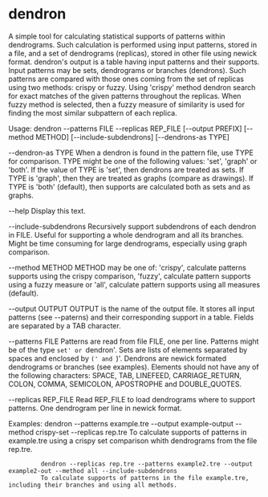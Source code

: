 # dendron
A simple tool for calculating statistical supports of patterns within dendrograms. Such calculation is performed using input patterns, stored in a file, and a set of dendrograms (replicas), stored in other file using newick format. dendron's output is a table having input patterns and their supports. Input patterns may be sets, dendrograms or branches (dendrons). Such patterns are compared with those ones coming from the set of replicas using two methods: crispy or fuzzy. Using 'crispy' method dendron search for exact matches of the given patterns throughout the replicas. When fuzzy method is selected, then a fuzzy measure of similarity is used for finding the most similar subpattern of each replica.

Usage:      dendron --patterns FILE --replicas REP_FILE [--output PREFIX] [--method METHOD] [--include-subdendrons] [--dendrons-as TYPE]

   --dendron-as TYPE 
   When a dendron is found in the pattern file, use TYPE
                             for comparison. TYPE might be one of the following values:
                             'set', 'graph' or 'both'. If the value of TYPE is 'set',
                             then dendrons are treated as sets. If TYPE is 'graph', then
                             they are treated as graphs (compare as drawings). If TYPE
                             is 'both' (default), then supports are calculated both as sets
                             and as graphs.

   --help
   Display this text.

   --include-subdendrons
   Recursively support subdendrons of each dendron in FILE.
                             Useful for supporting a whole dendrogram and all its branches.
                             Might be time consuming for large dendrograms, especially using
                             graph comparison.

   --method METHOD
   METHOD may be one of: 'crispy', calculate patterns supports
                              using the crispy comparison, 'fuzzy', calculate pattern supports using
                              a fuzzy measure or 'all', calculate pattern supports using all
                              measures (default).

   --output OUTPUT           OUTPUT is the name of the output file. It stores all
                             input patterns (see --paterns) and their corresponding
                             support in a table. Fields are separated by a TAB character.

   --patterns FILE           Patterns are read from file FILE, one per line.
                             Patterns might be of the type `set' or `dendron'.
                             Sets are lists of elements separated by spaces and
                             enclosed by `(' and `)'. Dendrons are newick formated
                             dendrograms or branches (see examples). Elements should
                             not have any of the following characters: SPACE, TAB,
                             LINEFEED, CARRIAGE_RETURN, COLON, COMMA, SEMICOLON,
                             APOSTROPHE and DOUBLE_QUOTES.
                             
   --replicas REP_FILE       Read REP_FILE to load dendrograms where to support patterns.
                             One dendrogram per line in newick format.

 Examples:   dendron --patterns example.tre --output example-output --method crispy-set --replicas rep.tre
             To calculate supports of patterns in example.tre using a crispy set comparison whith dendrograms
             from the file rep.tre.

             dendron --replicas rep.tre --patterns example2.tre --output example2-out --method all --include-subdendrons
             To calculate supports of patterns in the file example.tre, including their branches and using all methods.
